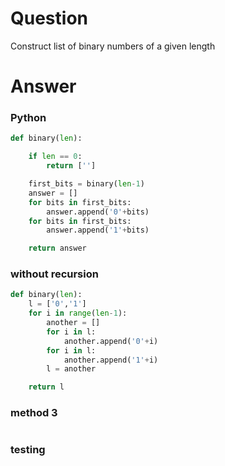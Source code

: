 # Question
Construct list of binary numbers of a given length
# Answer
### Python
```python
def binary(len):

    if len == 0:
        return ['']

    first_bits = binary(len-1)
    answer = []
    for bits in first_bits:
        answer.append('0'+bits)
    for bits in first_bits:
        answer.append('1'+bits)

    return answer
```

### without recursion
```python
def binary(len):
    l = ['0','1']
    for i in range(len-1):
        another = []
        for i in l:
            another.append('0'+i)
        for i in l:
            another.append('1'+i)
        l = another

    return l
```

### method 3
```python
```
### testing

```python
```